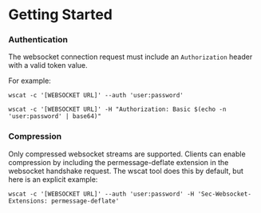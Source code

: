 # Getting Started

### Authentication

The websocket connection request must include an `Authorization` header with a valid token value.

For example:

```
wscat -c '[WEBSOCKET URL]' --auth 'user:password'

wscat -c '[WEBSOCKET URL]' -H "Authorization: Basic $(echo -n 'user:password' | base64)"
```

### Compression

Only compressed websocket streams are supported. Clients can enable compression by including the permessage-deflate extension in the websocket handshake request. The wscat tool does this by default, but here is an explicit example:

```
wscat -c '[WEBSOCKET URL]' --auth 'user:password' -H 'Sec-Websocket-Extensions: permessage-deflate'
```

